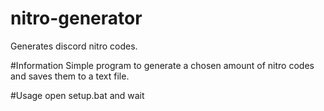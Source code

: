 # nitro-generator
Generates discord nitro codes.

#Information
Simple program to generate a chosen amount of nitro codes and saves them to a text file.

#Usage
open setup.bat and wait
